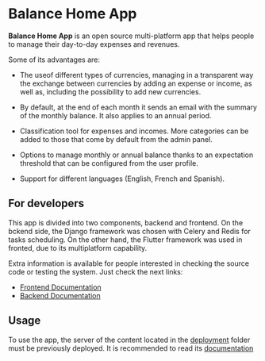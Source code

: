 # Balance Home App

**Balance Home App** is an open source multi-platform app that helps people to manage their day-to-day expenses and revenues.

Some of its advantages are:

* The useof different types of currencies, managing in a transparent way the exchange between currencies by adding an expense or income, as well as, including the possibility to add new currencies.

* By default, at the end of each month it sends an email with the summary of the monthly balance. It also applies to an annual period.

* Classification tool for expenses and incomes. More categories can be added to those that come by default from the admin panel.

* Options to manage monthly or annual balance thanks to an expectation threshold that can be configured from the user profile.

* Support for different languages (English, French and Spanish).

## For developers

This app is divided into two components, backend and frontend. On the bckend side, the Django framework was chosen with Celery and Redis for tasks scheduling. On the other hand, the Flutter framework was used in fronted, due to its multiplatform capability.

Extra information is available for people interested in checking the source code or testing the system. Just check the next links:

* [Frontend Documentation](https://github.com/fabbo-repo/BalanceHomeApp/tree/main/flutter#readme)
* [Backend Documentation](https://github.com/fabbo-repo/BalanceHomeApp/tree/main/djangorest#readme)

## Usage

To use the app, the server of the content located in the [deployment](https://github.com/fabbo-repo/BalanceHomeApp/tree/main/deployment/release) folder must be previously deployed. It is recommended to read its [documentation](https://github.com/fabbo-repo/BalanceHomeApp/tree/main/deployment#readme)
